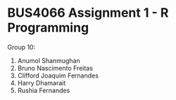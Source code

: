 # BUS4066 Assignment 1 - R Programming
Group 10:

1. Anumol Shanmughan
2. Bruno Nascimento Freitas
3. Clifford Joaquim Fernandes
4. Harry Dhamarait
5. Rushia Fernandes
